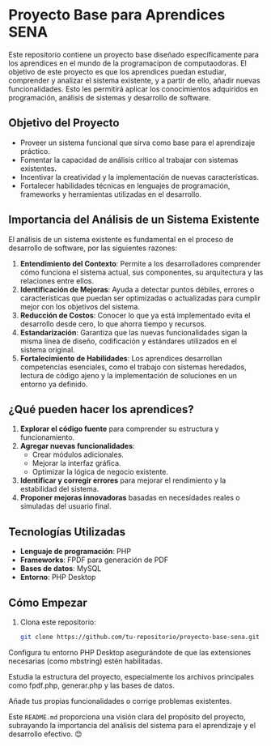 # Proyecto Base para Aprendices SENA

Este repositorio contiene un proyecto base diseñado específicamente para los aprendices en el mundo de la programacipon de computaodoras. El objetivo de este proyecto es que los aprendices puedan estudiar, comprender y analizar el sistema existente, y a partir de ello, añadir nuevas funcionalidades. Esto les permitirá aplicar los conocimientos adquiridos en programación, análisis de sistemas y desarrollo de software.

## Objetivo del Proyecto

- Proveer un sistema funcional que sirva como base para el aprendizaje práctico.
- Fomentar la capacidad de análisis crítico al trabajar con sistemas existentes.
- Incentivar la creatividad y la implementación de nuevas características.
- Fortalecer habilidades técnicas en lenguajes de programación, frameworks y herramientas utilizadas en el desarrollo.

## Importancia del Análisis de un Sistema Existente

El análisis de un sistema existente es fundamental en el proceso de desarrollo de software, por las siguientes razones:

1. **Entendimiento del Contexto**: Permite a los desarrolladores comprender cómo funciona el sistema actual, sus componentes, su arquitectura y las relaciones entre ellos.
2. **Identificación de Mejoras**: Ayuda a detectar puntos débiles, errores o características que puedan ser optimizadas o actualizadas para cumplir mejor con los objetivos del sistema.
3. **Reducción de Costos**: Conocer lo que ya está implementado evita el desarrollo desde cero, lo que ahorra tiempo y recursos.
4. **Estandarización**: Garantiza que las nuevas funcionalidades sigan la misma línea de diseño, codificación y estándares utilizados en el sistema original.
5. **Fortalecimiento de Habilidades**: Los aprendices desarrollan competencias esenciales, como el trabajo con sistemas heredados, lectura de código ajeno y la implementación de soluciones en un entorno ya definido.

## ¿Qué pueden hacer los aprendices?

1. **Explorar el código fuente** para comprender su estructura y funcionamiento.
2. **Agregar nuevas funcionalidades**:
   - Crear módulos adicionales.
   - Mejorar la interfaz gráfica.
   - Optimizar la lógica de negocio existente.
3. **Identificar y corregir errores** para mejorar el rendimiento y la estabilidad del sistema.
4. **Proponer mejoras innovadoras** basadas en necesidades reales o simuladas del usuario final.

## Tecnologías Utilizadas

- **Lenguaje de programación**: PHP
- **Frameworks**: FPDF para generación de PDF
- **Bases de datos**: MySQL
- **Entorno**: PHP Desktop

## Cómo Empezar

1. Clona este repositorio:
   ```bash
   git clone https://github.com/tu-repositorio/proyecto-base-sena.git
Configura tu entorno PHP Desktop asegurándote de que las extensiones necesarias (como mbstring) estén habilitadas.

Estudia la estructura del proyecto, especialmente los archivos principales como fpdf.php, generar.php y las bases de datos.

Añade tus propias funcionalidades o corrige problemas existentes.


Este `README.md` proporciona una visión clara del propósito del proyecto, subrayando la importancia del análisis del sistema para el aprendizaje y el desarrollo efectivo. 😊

